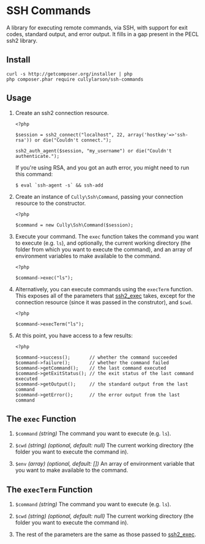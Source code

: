 # SSH Commands

A library for executing remote commands, via SSH, with support for exit codes,
standard output, and error output.  It fills in a gap present in the PECL ssh2 library.

## Install

```
curl -s http://getcomposer.org/installer | php
php composer.phar require cullylarson/ssh-commands
```

## Usage

1. Create an ssh2 connection resource.

    ```
    <?php
    
    $session = ssh2_connect("localhost", 22, array('hostkey'=>'ssh-rsa')) or die("Couldn't connect.");
    
    ssh2_auth_agent($session, "my_username") or die("Couldn't authenticate.");
    ```

    If you're using RSA, and you got an auth error, you might need to run this command:

    ```
    $ eval `ssh-agent -s` && ssh-add
    ```

1. Create an instance of `Cully\Ssh\Command`, passing your connection resource to the constructor.

    ```
    <?php
    
    $command = new Cully\Ssh\Command($session);
    ```

1. Execute your command.  The `exec` function takes the command you want to execute (e.g. `ls`), and optionally, the current working directory (the folder from which you want to execute the command), and an array of environment variables to make available to the command.

    ```
    <?php
    
    $command->exec("ls");
    ```

1. Alternatively, you can execute commands using the `execTerm` function.  This exposes all of the parameters that [ssh2_exec](http://php.net/ssh2_exec) takes, except for the connection resource (since it was passed in the construtor), and `$cwd`.

    ```
    <?php
    
    $command->execTerm("ls");
    ```

1.  At this point, you have access to a few results:

    ```
    <?php
    
    $command->success();       // whether the command succeeded
    $command->failure();       // whether the command failed
    $command->getCommand();    // the last command executed
    $command->getExitStatus(); // the exit status of the last command executed
    $command->getOutput();     // the standard output from the last command
    $command->getError();      // the error output from the last command
    ```

## The `exec` Function

1. `$command` _(string)_ The command you want to execute (e.g. `ls`).

1. `$cwd` _(string)_ _(optional, default: null)_ The current working directory
(the folder you want to execute the command in).

1. `$env` _(array)_ _(optional, default: [])_ An array of environment variable
that you want to make available to the command.

## The `execTerm` Function

1. `$command` _(string)_ The command you want to execute (e.g. `ls`).

1. `$cwd` _(string)_ _(optional, default: null)_ The current working directory
(the folder you want to execute the command in).

1. The rest of the parameters are the same as those passed to [ssh2_exec](http://php.net/ssh2_exec).